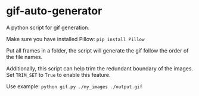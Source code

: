 # gif-auto-generator

A python script for gif generation.

Make sure you have installed Pillow: `pip install Pillow`

Put all frames in a folder, the script will generate the gif follow the order of the file names.

Additionally, this script can help trim the redundant boundary of the images. Set `TRIM_SET` to `True` to enable this feature.

Use example: `python gif.py ./my_images ./output.gif`
